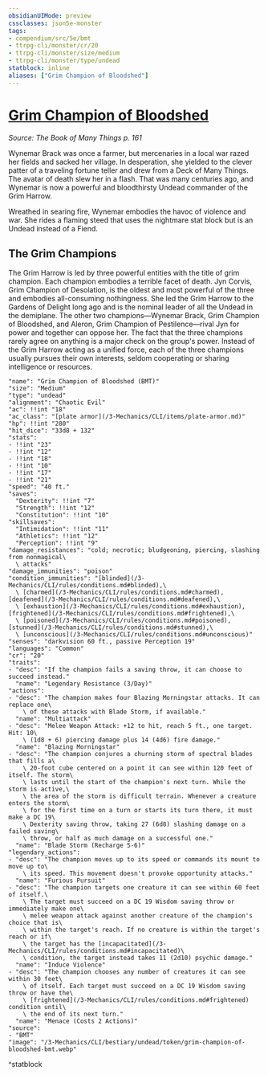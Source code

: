 ```yaml
---
obsidianUIMode: preview
cssclasses: json5e-monster
tags:
- compendium/src/5e/bmt
- ttrpg-cli/monster/cr/20
- ttrpg-cli/monster/size/medium
- ttrpg-cli/monster/type/undead
statblock: inline
aliases: ["Grim Champion of Bloodshed"]
---
```

# [Grim Champion of Bloodshed](3-Mechanics\CLI\bestiary\undead/grim-champion-of-bloodshed-bmt.md)
*Source: The Book of Many Things p. 161*  

Wynemar Brack was once a farmer, but mercenaries in a local war razed her fields and sacked her village. In desperation, she yielded to the clever patter of a traveling fortune teller and drew from a Deck of Many Things. The avatar of death slew her in a flash. That was many centuries ago, and Wynemar is now a powerful and bloodthirsty Undead commander of the Grim Harrow.

Wreathed in searing fire, Wynemar embodies the havoc of violence and war. She rides a flaming steed that uses the nightmare stat block but is an Undead instead of a Fiend.

## The Grim Champions

The Grim Harrow is led by three powerful entities with the title of grim champion. Each champion embodies a terrible facet of death. Jyn Corvis, Grim Champion of Desolation, is the oldest and most powerful of the three and embodies all-consuming nothingness. She led the Grim Harrow to the Gardens of Delight long ago and is the nominal leader of all the Undead in the demiplane. The other two champions—Wynemar Brack, Grim Champion of Bloodshed, and Aleron, Grim Champion of Pestilence—rival Jyn for power and together can oppose her. The fact that the three champions rarely agree on anything is a major check on the group's power. Instead of the Grim Harrow acting as a unified force, each of the three champions usually pursues their own interests, seldom cooperating or sharing intelligence or resources.

```statblock
"name": "Grim Champion of Bloodshed (BMT)"
"size": "Medium"
"type": "undead"
"alignment": "Chaotic Evil"
"ac": !!int "18"
"ac_class": "[plate armor](/3-Mechanics/CLI/items/plate-armor.md)"
"hp": !!int "280"
"hit_dice": "33d8 + 132"
"stats":
- !!int "23"
- !!int "12"
- !!int "18"
- !!int "10"
- !!int "17"
- !!int "21"
"speed": "40 ft."
"saves":
  "Dexterity": !!int "7"
  "Strength": !!int "12"
  "Constitution": !!int "10"
"skillsaves":
  "Intimidation": !!int "11"
  "Athletics": !!int "12"
  "Perception": !!int "9"
"damage_resistances": "cold; necrotic; bludgeoning, piercing, slashing from nonmagical\
  \ attacks"
"damage_immunities": "poison"
"condition_immunities": "[blinded](/3-Mechanics/CLI/rules/conditions.md#blinded),\
  \ [charmed](/3-Mechanics/CLI/rules/conditions.md#charmed), [deafened](/3-Mechanics/CLI/rules/conditions.md#deafened),\
  \ [exhaustion](/3-Mechanics/CLI/rules/conditions.md#exhaustion), [frightened](/3-Mechanics/CLI/rules/conditions.md#frightened),\
  \ [poisoned](/3-Mechanics/CLI/rules/conditions.md#poisoned), [stunned](/3-Mechanics/CLI/rules/conditions.md#stunned),\
  \ [unconscious](/3-Mechanics/CLI/rules/conditions.md#unconscious)"
"senses": "darkvision 60 ft., passive Perception 19"
"languages": "Common"
"cr": "20"
"traits":
- "desc": "If the champion fails a saving throw, it can choose to succeed instead."
  "name": "Legendary Resistance (3/Day)"
"actions":
- "desc": "The champion makes four Blazing Morningstar attacks. It can replace one\
    \ of these attacks with Blade Storm, if available."
  "name": "Multiattack"
- "desc": "Melee Weapon Attack: +12 to hit, reach 5 ft., one target. Hit: 10\
    \ (1d8 + 6) piercing damage plus 14 (4d6) fire damage."
  "name": "Blazing Morningstar"
- "desc": "The champion conjures a churning storm of spectral blades that fills a\
    \ 20-foot cube centered on a point it can see within 120 feet of itself. The storm\
    \ lasts until the start of the champion's next turn. While the storm is active,\
    \ the area of the storm is difficult terrain. Whenever a creature enters the storm\
    \ for the first time on a turn or starts its turn there, it must make a DC 19\
    \ Dexterity saving throw, taking 27 (6d8) slashing damage on a failed saving\
    \ throw, or half as much damage on a successful one."
  "name": "Blade Storm (Recharge 5-6)"
"legendary_actions":
- "desc": "The champion moves up to its speed or commands its mount to move up to\
    \ its speed. This movement doesn't provoke opportunity attacks."
  "name": "Furious Pursuit"
- "desc": "The champion targets one creature it can see within 60 feet of itself.\
    \ The target must succeed on a DC 19 Wisdom saving throw or immediately make one\
    \ melee weapon attack against another creature of the champion's choice that is\
    \ within the target's reach. If no creature is within the target's reach or if\
    \ the target has the [incapacitated](/3-Mechanics/CLI/rules/conditions.md#incapacitated)\
    \ condition, the target instead takes 11 (2d10) psychic damage."
  "name": "Induce Violence"
- "desc": "The champion chooses any number of creatures it can see within 30 feet\
    \ of itself. Each target must succeed on a DC 19 Wisdom saving throw or have the\
    \ [frightened](/3-Mechanics/CLI/rules/conditions.md#frightened) condition until\
    \ the end of its next turn."
  "name": "Menace (Costs 2 Actions)"
"source":
- "BMT"
"image": "/3-Mechanics/CLI/bestiary/undead/token/grim-champion-of-bloodshed-bmt.webp"
```
^statblock